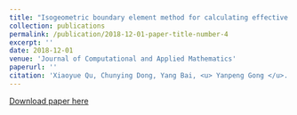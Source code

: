 ```yaml
---
title: "Isogeometric boundary element method for calculating effective property of steady state thermal conduction in 2D heterogeneities with a homogeneous interphase"
collection: publications
permalink: /publication/2018-12-01-paper-title-number-4
excerpt: ''
date: 2018-12-01
venue: 'Journal of Computational and Applied Mathematics'
paperurl: ''
citation: 'Xiaoyue Qu, Chunying Dong, Yang Bai, <u> Yanpeng Gong </u>. Isogeometric boundary element method for calculating effective property of steady state thermal conduction in 2D heterogeneities with a homogeneous interphase, Journal of Computational and Applied Mathematics, 343, 2018, 124-138.'
---
```


[Download paper here](http://knownfull.github.io/files/201812JCAM.pdf)
